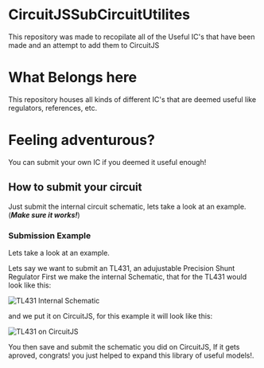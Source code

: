 # CircuitJSSubCircuitUtilites
This repository was made to recopilate all of the Useful IC's that have been made and an attempt to add them to CircuitJS

# What Belongs here
This repository houses all kinds of different IC's that are deemed useful like regulators, references, etc.

# Feeling adventurous?
You can submit your own IC if you deemed it useful enough!

## How to submit your circuit
Just submit the internal circuit schematic, lets take a look at an example. (***Make sure it works!***)

### Submission Example
Lets take a look at an example.

Lets say we want to submit an TL431, an adujustable Precision Shunt Regulator
First we make the internal Schematic, that for the TL431 would look like this:

![TL431 Internal Schematic](https://imgur.com/3lCBRI9)

and we put it on CircuitJS, for this example it will look like this:

![TL431 on CircuitJS](https://imgur.com/cGEUNK4)

You then save and submit the schematic you did on CircuitJS, If it gets aproved, congrats! you just helped to expand this library of useful models!.
